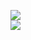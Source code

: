 [![](https://img.shields.io/badge/Made%20With-Github%20Spray-lightgrey.svg?style=for-the-badge&logo=github)](https://github.com/Annihil/github-spray#227)  
[![](https://i.imgur.com/2DrTn0Z.gif)](https://github.com/Annihil/github-spray)